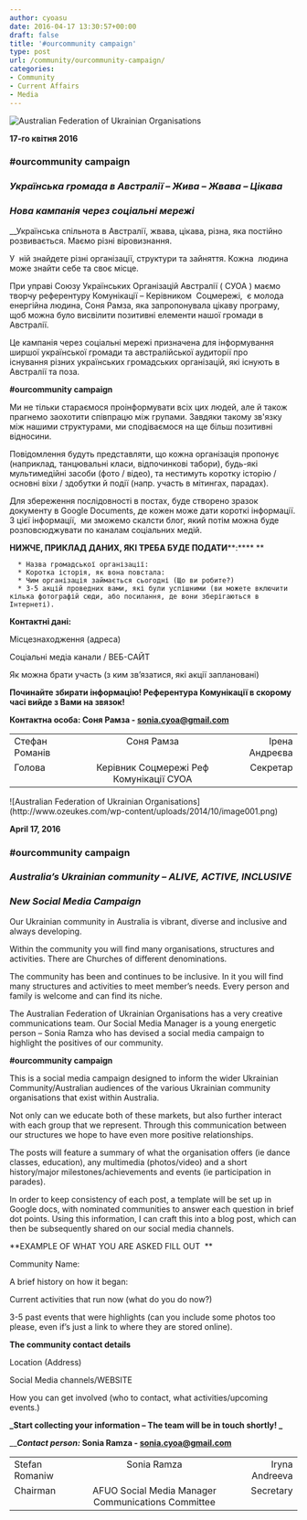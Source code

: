 ```yaml
---
author: cyoasu
date: 2016-04-17 13:30:57+00:00
draft: false
title: '#ourcommunity campaign'
type: post
url: /community/ourcommunity-campaign/
categories:
- Community
- Current Affairs
- Media
---
```


![Australian Federation of Ukrainian Organisations](http://www.ozeukes.com/wp-content/uploads/2014/10/image001.png)

**17-го квітня 2016**


### **#ourcommunity campaign**




### _Українська громада в Австралії – Жива – Жвава – Цікава_




### _Нова кампанія через соціальні мережі_


__Українська спільнота в Австралії, жвава, цікава, різна, яка постійно розвивається. Maємо різні віровизнання.

У  ній знайдете різні організації, структури та зайняття. Кожна  людина може знайти себе та своє місце.

При управі Союзу Українських Організацій Австралії ( СУОА ) маємо творчу референтуру Комунікації – Керівником  Соцмережі,  є молода енергійна людина, Соня Рамза, яка запропонувала цікаву програму, щоб можна було висвілити позитивні елементи нашої громади в Австралії.

Це кампанія через соціальні мережі призначена для інформування ширшої української громади та австралійської аудиторії про існування різних українських громадських організацій, які існують в Австралії та поза.


**#ourcommunity campaign**


Ми не тільки стараємося проінформувати всіх цих людей, але й також прагнемо заохотити співпрацю між групами. Завдяки такому зв'язку між нашими структурами, ми сподіваємося на ще більш позитивні відносини.

Повідомлення будуть представляти, що кожна організація пропонує (наприклад, танцювальні класи, відпочинкові табори), будь-які мультимедійні засоби (фото / відео), та нестимуть коротку історію / основні віхи / здобутки й події (напр. участь в мітингах, парадах).

Для збереження послідовності в постах, буде створено зразок документу в Google Documents, де кожен може дати короткі інформації. З цієї інформації,  ми зможемо скалсти блог, який потім можна буде розповсюджувати по каналам соціальних медій.

**НИЖЧЕ, ПРИКЛАД ДАНИХ, ЯКІ ТРЕБА БУДЕ ПОДАТИ****:**** **



 	  * Назва громадської організації:
 	  * Коротка історія, як вона повстала:
 	  * Чим організація займається сьогодні (Що ви робите?)
 	  * 3-5 акцій проведних вами, які були успішними (ви можете включити кілька фотографій сюди, або посилання, де вони зберігаються в Інтернеті).

**Контактні дані:**

Місцезнаходження (адреса)

Соціальні медіа канали / ВЕБ-САЙТ

Як можна брати участь (з ким зв’язатися, які акції заплановані)

**Починайте збирати інформацію! Референтура Комунікації в скорому часі вийде з Вами на звязок!**

**Контактна особа: Соня Рамза - [sonia.cyoa@gmail.com](mailto:sonia.cyoa@gmail.com)**
<table cellpadding="2" width="100%" cellspacing="2" border="0" >
<tbody >
<tr >

<td valign="top" >Стефан Романів
</td>

<td style="text-align: center;" valign="top" >Соня Рамза
</td>

<td style="text-align: right;" valign="top" >Ірена Андреєва
</td>
</tr>
<tr >

<td valign="top" >Голова
</td>

<td style="text-align: center;" valign="top" >Керівник Соцмережі
Реф Комунікації СУОА
</td>

<td style="text-align: right;" valign="top" >Секретар
</td>
</tr>
</tbody>
</table>
![Australian Federation of Ukrainian Organisations](http://www.ozeukes.com/wp-content/uploads/2014/10/image001.png)

**April 17, 2016**


### #ourcommunity campaign




### _Australia’s Ukrainian community – ALIVE, ACTIVE, INCLUSIVE_




### _New Social Media Campaign_


Our Ukrainian community in Australia is vibrant, diverse and inclusive and always developing.

Within the community you will find many organisations, structures and activities. There are Churches of different denominations.

The community has been and continues to be inclusive. In it you will find many structures and activities to meet member’s needs. Every person and family is welcome and can find its niche.

The Australian Federation of Ukrainian Organisations has a very creative communications team. Our Social Media Manager is a young energetic person – Sonia Ramza who has devised a social media campaign to highlight the positives of our community.


**#ourcommunity campaign**


This is a social media campaign designed to inform the wider Ukrainian Community/Australian audiences of the various Ukrainian community organisations that exist within Australia.

Not only can we educate both of these markets, but also further interact with each group that we represent. Through this communication between our structures we hope to have even more positive relationships.

The posts will feature a summary of what the organisation offers (ie dance classes, education), any multimedia (photos/video) and a short history/major milestones/achievements and events (ie participation in parades).

In order to keep consistency of each post, a template will be set up in Google docs, with nominated communities to answer each question in brief dot points. Using this information, I can craft this into a blog post, which can then be subsequently shared on our social media channels.

**EXAMPLE OF WHAT YOU ARE ASKED FILL OUT  **

Community Name:

A brief history on how it began:

Current activities that run now (what do you do now?)

3-5 past events that were highlights (can you include some photos too please, even if’s just a link to where they are stored online).

**The community contact details**

Location (Address)

Social Media channels/WEBSITE

How you can get involved (who to contact, what activities/upcoming events.)

**_Start collecting your information – The team will be in touch shortly! _**

__**_Contact person:_ Sonia Ramza - [sonia.cyoa@gmail.com](mailto:sonia.cyoa@gmail.com)**
<table cellpadding="2" width="100%" cellspacing="2" border="0" >
<tbody >
<tr >

<td valign="top" >Stefan Romaniw
</td>

<td style="text-align: center;" valign="top" >Sonia Ramza
</td>

<td style="text-align: right;" valign="top" >Iryna Andreeva
</td>
</tr>
<tr >

<td valign="top" >Chairman
</td>

<td style="text-align: center;" valign="top" >АFUO Social Media Manager
Communications Committee
</td>

<td style="text-align: right;" valign="top" >Secretary
</td>
</tr>
</tbody>
</table>
